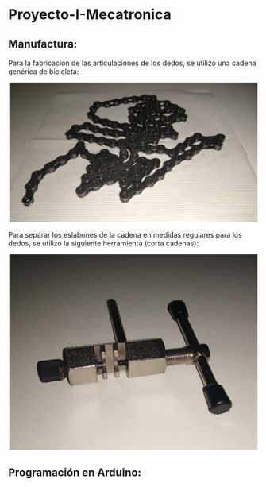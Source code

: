 # Proyecto-I-Mecatronica

## Manufactura: 

Para la fabricacion de las articulaciones de los dedos, se utilizó una cadena genérica de bicicleta:

<div>
<p style = 'text-align:center;'>
<img src="Photos/Cadena.jpg" width="500px">
</p>
</div>

Para separar los eslabones de la cadena en medidas regulares para los dedos, se utilizó la siguiente herramienta (corta cadenas):

<div>
<p style = 'text-align:center;'>
<img src="Photos/Herramienta.jpg" width="500px">
</p>
</div>


## Programación en Arduino:
